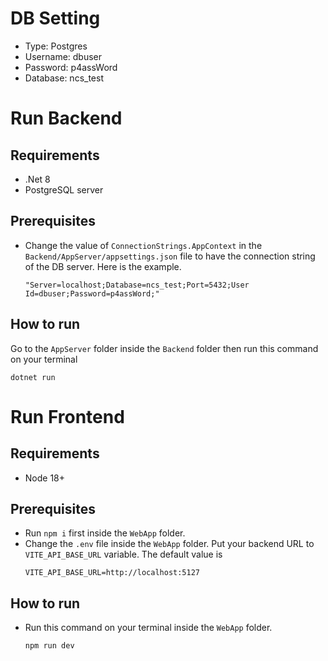 # DB Setting
- Type: Postgres
- Username: dbuser
- Password: p4assWord
- Database: ncs_test
  
# Run Backend
## Requirements
- .Net 8
- PostgreSQL server
## Prerequisites
- Change the value of `ConnectionStrings.AppContext` in the `Backend/AppServer/appsettings.json` file to have the connection string of the DB server. Here is the example.
  ```
  "Server=localhost;Database=ncs_test;Port=5432;User Id=dbuser;Password=p4assWord;"
  ```
## How to run
Go to the `AppServer` folder inside the `Backend` folder then run this command on your terminal
```
dotnet run
```

# Run Frontend
## Requirements
- Node 18+
## Prerequisites
- Run `npm i` first inside the `WebApp` folder.
- Change the `.env` file inside the `WebApp` folder. Put your backend URL to `VITE_API_BASE_URL` variable. The default value is
  ```
  VITE_API_BASE_URL=http://localhost:5127
  ```
## How to run
- Run this command on your terminal inside the `WebApp` folder.
  ```
  npm run dev
  ```